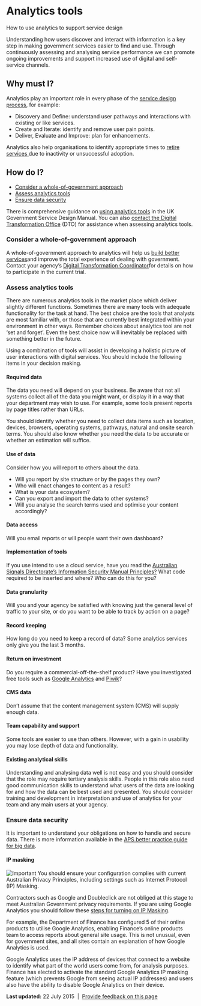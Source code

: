 Analytics tools
===============

How to use analytics to support service design

Understanding how users discover and interact with information is a key step in making government services easier to find and use. Through continuously assessing and analysing service performance we can promote ongoing improvements and support increased use of digital and self-service channels.

Why must I?
-----------

Analytics play an important role in every phase of the [service design process](../../node/service_design_process.md), for example:

-   Discovery and Define: understand user pathways and interactions with existing or like services.
-   Create and Iterate: identify and remove user pain points.
-   Deliver, Evaluate and Improve: plan for enhancements.

Analytics also help organisations to identify appropriate times to [retire services](../../node/service_design_process.md#retire)[ ](../../node/service_design_process.md#retire)due to inactivity or unsuccessful adoption.

How do I?
---------

-   [Consider a whole-of-government approach](../../node/analytics_tools.md#Whole-of-government)
-   [Assess analytics tools](../../node/analytics_tools.md#Assess-analytics-tools)
-   [Ensure data security](../../node/analytics_tools.md#data-security)

There is comprehensive guidance on [using analytics tools](https://www.gov.uk/service-manual/making-software/analytics_tools.md) in the UK Government Service Design Manual. You can also [contact the Digital Transformation Office](../../engage.md) (DTO) for assistance when assessing analytics tools.

### Consider a whole-of-government approach

A whole-of-government approach to analytics will help us [build better services](../../news-media/blog/building-better-services-analytics.html)[](../../news-media/blog/building-better-services-analytics.html)and improve the total experience of dealing with government. Contact your agency’s [Digital Transformation Coordinator](../../node/digital_transformation_coordinators.md)[](https://www.dto.gov.au/digital-transformation-plan/digital-transformation-coordinators)for details on how to participate in the current trial.

### Assess analytics tools

There are numerous analytics tools in the market place which deliver slightly different functions. Sometimes there are many tools with adequate functionality for the task at hand. The best choice are the tools that analysts are most familiar with, or those that are currently best integrated within your environment in other ways. Remember choices about analytics tool are not ‘set and forget’. Even the best choice now will inevitably be replaced with something better in the future.

Using a combination of tools will assist in developing a holistic picture of user interactions with digital services. You should include the following items in your decision making.

#### Required data

The data you need will depend on your business. Be aware that not all systems collect all of the data you might want, or display it in a way that your department may wish to use. For example, some tools present reports by page titles rather than URLs.

You should identify whether you need to collect data items such as location, devices, browsers, operating systems, pathways, natural and onsite search terms. You should also know whether you need the data to be accurate or whether an estimation will suffice.

#### Use of data

Consider how you will report to others about the data.

-   Will you report by site structure or by the pages they own?
-   Who will enact changes to content as a result?
-   What is your data ecosystem?
-   Can you export and import the data to other systems?
-   Will you analyse the search terms used and optimise your content accordingly?

#### Data access

Will you email reports or will people want their own dashboard?

#### Implementation of tools

If you use intend to use a cloud service, have you read the [Australian Signals Directorate’s Information Security Manual Principles?](http://www.asd.gov.au/infosec/ism/index.htm) What code required to be inserted and where? Who can do this for you?

#### Data granularity

Will you and your agency be satisfied with knowing just the general level of traffic to your site, or do you want to be able to track by action on a page?

#### Record keeping

How long do you need to keep a record of data? Some analytics services only give you the last 3 months.

#### Return on investment

Do you require a commercial-off-the-shelf product? Have you investigated free tools such as [Google Analytics](http://www.google.com/analytics/) and [Piwik](http://piwik.org/)?

#### CMS data

Don’t assume that the content management system (CMS) will supply enough data.

#### Team capability and support

Some tools are easier to use than others. However, with a gain in usability you may lose depth of data and functionality.

#### Existing analytical skills

Understanding and analysing data well is not easy and you should consider that the role may require tertiary analysis skills. People in this role also need good communication skills to understand what users of the data are looking for and how the data can be best used and presented. You should consider training and development in interpretation and use of analytics for your team and any main users at your agency.

### Ensure data security

It is important to understand your obligations on how to handle and secure data. There is more information available in the [APS better practice guide for big data](http://www.finance.gov.au/big-data).

#### IP masking

![Important](../../sites/g/files/net466/f/styles/large/public/importanticon.png%3Fitok=9UI4A82t "Important") You should ensure your configuration complies with current Australian Privacy Principles, including settings such as Internet Protocol (IP) Masking.

Contractors such as Google and Doubleclick are not obliged at this stage to meet Australian Government privacy requirements. If you are using Google Analytics you should follow these [steps for turning on IP Masking](https://support.google.com/analytics/answer/2905384?hl=en).

For example, the Department of Finance has configured 5 of their online products to utilise Google Analytics, enabling Finance’s online products team to access reports about general site usage. This is not unusual, even for government sites, and all sites contain an explanation of how Google Analytics is used.

Google Analytics uses the IP address of devices that connect to a website to identify what part of the world users come from, for analysis purposes. Finance has elected to activate the standard Google Analytics IP masking feature (which prevents Google from seeing actual IP addresses) and users also have the ability to disable Google Analytics on their device.

**Last updated:** 22 July 2015  |  [Provide feedback on this page](../../feedback%3Furl_from=Analyticstools.html)

 

